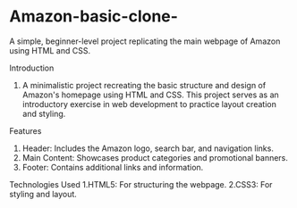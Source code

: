 # Amazon-basic-clone-
A simple, beginner-level project replicating the main webpage of Amazon using HTML and CSS.


Introduction
   1. A minimalistic project recreating the basic structure and design of Amazon's homepage using HTML and CSS. This project serves as an introductory exercise in web development to practice layout creation and 
   styling.

Features
   1. Header: Includes the Amazon logo, search bar, and navigation links.
   2. Main Content: Showcases product categories and promotional banners.
   3. Footer: Contains additional links and information.

      
Technologies Used
   1.HTML5: For structuring the webpage.
   2.CSS3: For styling and layout.
